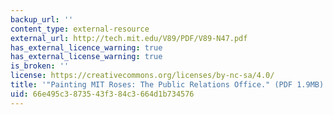 ```yaml
---
backup_url: ''
content_type: external-resource
external_url: http://tech.mit.edu/V89/PDF/V89-N47.pdf
has_external_licence_warning: true
has_external_license_warning: true
is_broken: ''
license: https://creativecommons.org/licenses/by-nc-sa/4.0/
title: '"Painting MIT Roses: The Public Relations Office." (PDF 1.9MB)'
uid: 66e495c3-8735-43f3-84c3-664d1b734576
---
```

